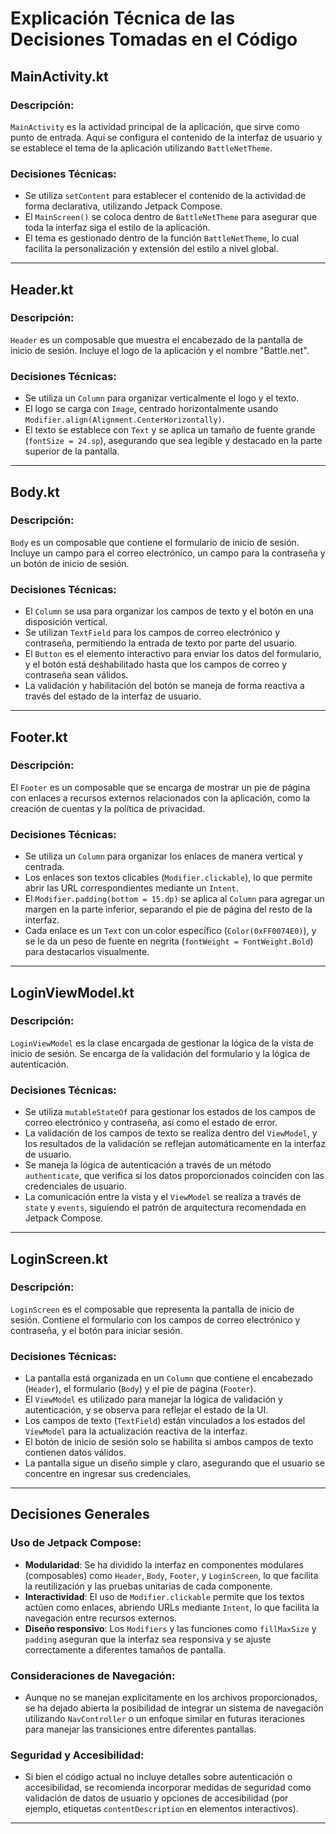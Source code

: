 # Explicación Técnica de las Decisiones Tomadas en el Código

## MainActivity.kt

### Descripción:
`MainActivity` es la actividad principal de la aplicación, que sirve como punto de entrada. Aquí se configura el contenido de la interfaz de usuario y se establece el tema de la aplicación utilizando `BattleNetTheme`.

### Decisiones Técnicas:
- Se utiliza `setContent` para establecer el contenido de la actividad de forma declarativa, utilizando Jetpack Compose.
- El `MainScreen()` se coloca dentro de `BattleNetTheme` para asegurar que toda la interfaz siga el estilo de la aplicación.
- El tema es gestionado dentro de la función `BattleNetTheme`, lo cual facilita la personalización y extensión del estilo a nivel global.

---

## Header.kt

### Descripción:
`Header` es un composable que muestra el encabezado de la pantalla de inicio de sesión. Incluye el logo de la aplicación y el nombre "Battle.net".

### Decisiones Técnicas:
- Se utiliza un `Column` para organizar verticalmente el logo y el texto.
- El logo se carga con `Image`, centrado horizontalmente usando `Modifier.align(Alignment.CenterHorizontally)`.
- El texto se establece con `Text` y se aplica un tamaño de fuente grande (`fontSize = 24.sp`), asegurando que sea legible y destacado en la parte superior de la pantalla.

---

## Body.kt

### Descripción:
`Body` es un composable que contiene el formulario de inicio de sesión. Incluye un campo para el correo electrónico, un campo para la contraseña y un botón de inicio de sesión.

### Decisiones Técnicas:
- El `Column` se usa para organizar los campos de texto y el botón en una disposición vertical.
- Se utilizan `TextField` para los campos de correo electrónico y contraseña, permitiendo la entrada de texto por parte del usuario.
- El `Button` es el elemento interactivo para enviar los datos del formulario, y el botón está deshabilitado hasta que los campos de correo y contraseña sean válidos.
- La validación y habilitación del botón se maneja de forma reactiva a través del estado de la interfaz de usuario.

---

## Footer.kt

### Descripción:
El `Footer` es un composable que se encarga de mostrar un pie de página con enlaces a recursos externos relacionados con la aplicación, como la creación de cuentas y la política de privacidad.

### Decisiones Técnicas:
- Se utiliza un `Column` para organizar los enlaces de manera vertical y centrada.
- Los enlaces son textos clicables (`Modifier.clickable`), lo que permite abrir las URL correspondientes mediante un `Intent`.
- El `Modifier.padding(bottom = 15.dp)` se aplica al `Column` para agregar un margen en la parte inferior, separando el pie de página del resto de la interfaz.
- Cada enlace es un `Text` con un color específico (`Color(0xFF0074E0)`), y se le da un peso de fuente en negrita (`fontWeight = FontWeight.Bold`) para destacarlos visualmente.

---

## LoginViewModel.kt

### Descripción:
`LoginViewModel` es la clase encargada de gestionar la lógica de la vista de inicio de sesión. Se encarga de la validación del formulario y la lógica de autenticación.

### Decisiones Técnicas:
- Se utiliza `mutableStateOf` para gestionar los estados de los campos de correo electrónico y contraseña, así como el estado de error.
- La validación de los campos de texto se realiza dentro del `ViewModel`, y los resultados de la validación se reflejan automáticamente en la interfaz de usuario.
- Se maneja la lógica de autenticación a través de un método `authenticate`, que verifica si los datos proporcionados coinciden con las credenciales de usuario.
- La comunicación entre la vista y el `ViewModel` se realiza a través de `state` y `events`, siguiendo el patrón de arquitectura recomendada en Jetpack Compose.

---

## LoginScreen.kt

### Descripción:
`LoginScreen` es el composable que representa la pantalla de inicio de sesión. Contiene el formulario con los campos de correo electrónico y contraseña, y el botón para iniciar sesión.

### Decisiones Técnicas:
- La pantalla está organizada en un `Column` que contiene el encabezado (`Header`), el formulario (`Body`) y el pie de página (`Footer`).
- El `ViewModel` es utilizado para manejar la lógica de validación y autenticación, y se observa para reflejar el estado de la UI.
- Los campos de texto (`TextField`) están vinculados a los estados del `ViewModel` para la actualización reactiva de la interfaz.
- El botón de inicio de sesión solo se habilita si ambos campos de texto contienen datos válidos.
- La pantalla sigue un diseño simple y claro, asegurando que el usuario se concentre en ingresar sus credenciales.

---

## Decisiones Generales

### Uso de Jetpack Compose:
- **Modularidad**: Se ha dividido la interfaz en componentes modulares (composables) como `Header`, `Body`, `Footer`, y `LoginScreen`, lo que facilita la reutilización y las pruebas unitarias de cada componente.
- **Interactividad**: El uso de `Modifier.clickable` permite que los textos actúen como enlaces, abriendo URLs mediante `Intent`, lo que facilita la navegación entre recursos externos.
- **Diseño responsivo**: Los `Modifiers` y las funciones como `fillMaxSize` y `padding` aseguran que la interfaz sea responsiva y se ajuste correctamente a diferentes tamaños de pantalla.

### Consideraciones de Navegación:
- Aunque no se manejan explícitamente en los archivos proporcionados, se ha dejado abierta la posibilidad de integrar un sistema de navegación utilizando `NavController` o un enfoque similar en futuras iteraciones para manejar las transiciones entre diferentes pantallas.

### Seguridad y Accesibilidad:
- Si bien el código actual no incluye detalles sobre autenticación o accesibilidad, se recomienda incorporar medidas de seguridad como validación de datos de usuario y opciones de accesibilidad (por ejemplo, etiquetas `contentDescription` en elementos interactivos).

---

